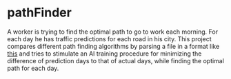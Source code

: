 # pathFinder
A worker is trying to find the optimal path to go to work each morning. For each day he has traffic predictions for each road in his city.
This project compares different path finding algorithms by parsing a file in a format like [this](https://github.com/ctsiaousis/pathFinder/blob/main/pathFinder/sampleGraph1.txt)
and tries to stimulate an AI training procedure for minimizing the difference of prediction days to that of actual days, while finding the optimal path for each day.
